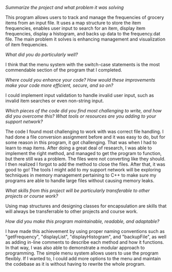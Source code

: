 *Summarize the project and what problem it was solving*

This program allows users to track and manage the frequencies of grocery items from an input file.
It uses a map structure to store the item frequencies, enables user input to search for an item,
display item frequencies, display a histogram, and backs up data to the frequency.dat file. The
main problem it solves is enhancing management and visualization of item frequencies.

*What did you do particularly well?*

I think that the menu system with the switch-case statements is the most commendable section of
the program that I completed.

*Where could you enhance your code? How would these improvements make your code more efficient, secure, and so on?*

I could implement input validation to handle invalid user input, such as invalid item searches or even non-string
input.

*Which pieces of the code did you find most challenging to write, and how did you overcome this? What tools or resources are you adding to your support network?*

The code I found most challenging to work with was correct file handling. I had done a file conversion assignment before and it was easy to do, but for
some reason in this program, it got challenging. That was when I had to learn to map items. After doing a great deal of research, I was able to implement
the right method, and managed to get the program to function, but there still was a problem. The files were not converting like they should. I then realized
I forgot to add the method to close the files. After that, it was good to go! The tools I might add to my support network will be exploring techniques in
memory management pertaining to C++ to make sure my programs are able to handle large files without causing memory leaks.

*What skills from this project will be particularly transferable to other projects or course work?*

Using map structures and designing classes for encapsulation are skills that will always be transferrable to other projects and course work.

*How did you make this program maintainable, readable, and adaptable?*

I have made this achievement by using proper naming conventions such as "getFrequency", "displayList", "displayHistogram", and "backupFile", as well as adding
in-line comments to describe each method and how it functions. In that way, I was also able to demonstrate a modular approach to programming. The simple menu 
system allows users to use the program flexibly. If I wanted to, I could add more options to the menu and maintain the codebase as it is without having to rewrite 
the whole program.
